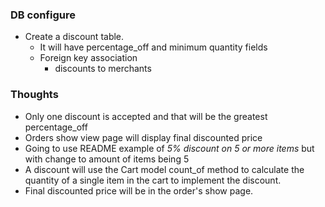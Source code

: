 ### DB configure
* Create a discount table.
  - It will have  percentage_off and minimum quantity fields
  - Foreign key association
    - discounts to merchants


### Thoughts

* Only one discount is accepted and that will be the greatest percentage_off
* Orders show view page will display final discounted price
* Going to use README example of *5% discount on 5 or more items* but with change to amount of items being 5
* A discount will use the Cart model count_of method to calculate the quantity of a single item in the cart to implement the discount.
* Final discounted price will be in the order's show page.
